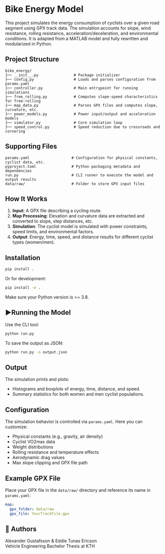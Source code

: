 # Bike Energy Model

This project simulates the energy consumption of cyclists over a given road segment using GPX track data. The simulation accounts for slope, wind resistance, rolling resistance, acceleration/deceleration, and environmental conditions. It is adapted from a MATLAB model and fully rewritten and modularized in Python.

## Project Structure

```
bike_energy/
├── __init__.py                # Package initializer
├── config.py                  # Loads and parses configuration from params.yaml
├── controller.py              # Main entrypoint for running simulations
├── free_rolling.py            # Computes slope-speed characteristics for free-rolling
├── map_data.py                # Parses GPX files and computes slope, curvature, etc.
├── power_models.py            # Power input/output and acceleration models
├── simulator.py               # Core simulation loop
├── speed_control.py           # Speed reduction due to crossroads and cornering
```

## Supporting Files

```
params.yaml                   # Configuration for physical constants, cyclist data, etc.
pyproject.toml                # Python packaging metadata and dependencies
run.py                        # CLI runner to execute the model and output results
data/raw/                     # Folder to store GPX input files
```

## How It Works

1. **Input**: A GPX file describing a cycling route.
2. **Map Processing**: Elevation and curvature data are extracted and converted to slope, step distances, etc.
3. **Simulation**: The cyclist model is simulated with power constraints, speed limits, and environmental factors.
4. **Output**: Energy, time, speed, and distance results for different cyclist types (women/men).

## Installation

```bash
pip install .
```

Or for development:

```bash
pip install -e .
```

Make sure your Python version is >= 3.8.

## ▶Running the Model

Use the CLI tool:

```bash
python run.py
```

To save the output as JSON:

```bash
python run.py -o output.json
```

## Output

The simulation prints and plots:
- Histograms and boxplots of energy, time, distance, and speed.
- Summary statistics for both women and men cyclist populations.

## Configuration

The simulation behavior is controlled via `params.yaml`. Here you can customize:
- Physical constants (e.g., gravity, air density)
- Cyclist VO2max data
- Weight distributions
- Rolling resistance and temperature effects
- Aerodynamic drag values
- Max slope clipping and GPX file path

## Example GPX File

Place your GPX file in the `data/raw/` directory and reference its name in `params.yaml`:
```yaml
map:
  gpx_folder: data/raw
  gpx_file: YourTrackFile.gpx
```

## 👥 Authors

Alexander Gustafsson & Eddie Tunas Ericson  
Vehicle Engineering Bachelor Thesis at KTH
